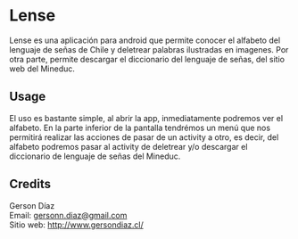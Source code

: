 # Lense

Lense es una aplicación para android que permite conocer el alfabeto del lenguaje de señas de Chile 
y deletrear palabras ilustradas en imagenes. Por otra parte, permite descargar el diccionario del lenguaje 
de señas, del sitio web del Mineduc.

## Usage

El uso es bastante simple, al abrir la app, inmediatamente podremos ver el alfabeto. En la parte inferior de la 
pantalla tendrémos un menú que nos permitirá realizar las acciones de pasar de un activity a otro, es decir, del 
alfabeto podremos pasar al activity de deletrear y/o descargar el diccionario de lenguaje de señas del Mineduc.

## Credits

Gerson Díaz <br />
Email: <a href="mailto:gersonn.diaz@gmail.com">gersonn.diaz@gmail.com</a>
<br />
Sitio web: <a href="http://www.gersondiaz.cl/" target="_blank">http://www.gersondiaz.cl/</a>
